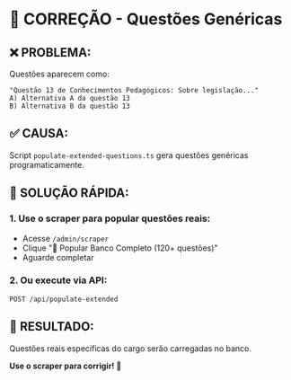 # 🔧 CORREÇÃO - Questões Genéricas

## ❌ **PROBLEMA:**
Questões aparecem como:
```
"Questão 13 de Conhecimentos Pedagógicos: Sobre legislação..."
A) Alternativa A da questão 13
B) Alternativa B da questão 13
```

## ✅ **CAUSA:**
Script `populate-extended-questions.ts` gera questões genéricas programaticamente.

## 🚀 **SOLUÇÃO RÁPIDA:**

### 1. Use o scraper para popular questões reais:
- Acesse `/admin/scraper`
- Clique "🚀 Popular Banco Completo (120+ questões)"
- Aguarde completar

### 2. Ou execute via API:
```
POST /api/populate-extended
```

## 🎯 **RESULTADO:**
Questões reais específicas do cargo serão carregadas no banco.

**Use o scraper para corrigir! 🚀**
